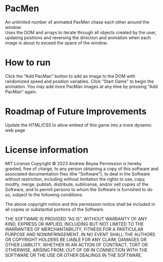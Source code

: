 # PacMen
An unlimited number of animated PacMen chase each other around the window.<br>Uses the DOM and arrays to iterate through all objects created by the user, updating positions and reversing the direction and animation when each image is about to exceed the space of the window.

# How to run
Click the "Add PacMan" button to add an image to the DOM with randomized speed and position variables. 
Click "Start Game" to begin the animation. You may add more PacMan images at any time by pressing "Add PacMan" again.

# Roadmap of Future Improvements
Update the HTML/CSS to allow embed of this game into a more dynamic web page

# License information
MIT License
Copyright © 2023 Andrew Beyea
Permission is hereby granted, free of charge, to any person obtaining a copy of this software and associated documentation files (the “Software”), to deal in the Software without restriction, including without limitation the rights to use, copy, modify, merge, publish, distribute, sublicense, and/or sell copies of the Software, and to permit persons to whom the Software is furnished to do so, subject to the following conditions:

The above copyright notice and this permission notice shall be included in all copies or substantial portions of the Software.

THE SOFTWARE IS PROVIDED “AS IS”, WITHOUT WARRANTY OF ANY KIND, EXPRESS OR IMPLIED, INCLUDING BUT NOT LIMITED TO THE WARRANTIES OF MERCHANTABILITY, FITNESS FOR A PARTICULAR PURPOSE AND NONINFRINGEMENT. IN NO EVENT SHALL THE AUTHORS OR COPYRIGHT HOLDERS BE LIABLE FOR ANY CLAIM, DAMAGES OR OTHER LIABILITY, WHETHER IN AN ACTION OF CONTRACT, TORT OR OTHERWISE, ARISING FROM, OUT OF OR IN CONNECTION WITH THE SOFTWARE OR THE USE OR OTHER DEALINGS IN THE SOFTWARE.

